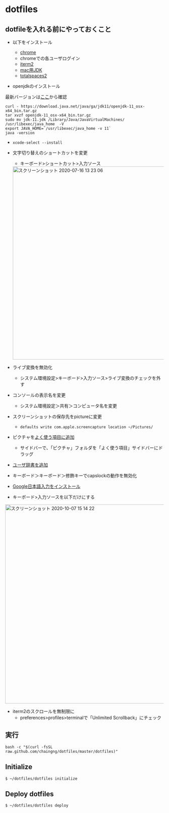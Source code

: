 # dotfiles

## dotfileを入れる前にやっておくこと
- 以下をインストール
  - [chrome](https://support.google.com/chrome/answer/95346?co=GENIE.Platform%3DDesktop&hl=ja)
  - chromeでの各ユーザログイン
  - [iterm2](https://www.iterm2.com/)
  - [mac用JDK](https://www.oracle.com/technetwork/java/javase/downloads/index.html)
  - [totalspaces2](https://totalspaces.binaryage.com/)

- openjdkのインストール

最新バージョンは[ここ](http://jdk.java.net/)から確認

```
curl - https://download.java.net/java/ga/jdk11/openjdk-11_osx-x64_bin.tar.gz
tar xvzf openjdk-11_osx-x64_bin.tar.gz
sudo mv jdk-11.jdk /Library/Java/JavaVirtualMachines/
/usr/libexec/java_home  -V
export JAVA_HOME=`/usr/libexec/java_home -v 11`
java -version
```

- `xcode-select --install`
- 文字切り替えのショートカットを変更
  - キーボード>ショートカット>入力ソース
  
  <img width="612" alt="スクリーンショット 2020-07-16 13 23 06" src="https://user-images.githubusercontent.com/3523368/87626535-8713c480-c767-11ea-9c19-c246b2e325b2.png">

  
- ライブ変換を無効化
  - システム環境設定>キーボード>入力ソース>ライブ変換のチェックを外す
- コンソールの表示名を変更
  - システム環境設定＞共有＞コンピュータ名を変更
- スクリーンショットの保存先をpictureに変更
  - `defaults write com.apple.screencapture location ~/Pictures/`
- ピクチャを[よく使う項目に追加](https://pc-karuma.net/mac-finder-sidebar-favorites-folder-add/)
  - サイドバーで、「ピクチャ」フォルダを「よく使う項目」サイドバーにドラッグ
- [ユーザ辞書を追加](https://pc-karuma.net/mac-user-dictionary/)
- キーボード＞キーボード＞修飾キーでcapslockの動作を無効化
- [Google日本語入力をインストール](https://www.google.co.jp/ime/)
- キーボード>入力ソースを以下だけにする
<img width="631" alt="スクリーンショット 2020-10-07 15 14 22" src="https://user-images.githubusercontent.com/3523368/95294340-0c62cd00-08b0-11eb-81f1-a2b09b674183.png">

- iterm2のスクロールを無制限に
  - preferences>profiles>terminalで「Unlimited Scrollback」にチェック

## 実行

```
bash -c "$(curl -fsSL raw.github.com/chaingng/dotfiles/master/dotfiles)"
```

## Initialize

```
$ ~/dotfiles/dotfiles initialize
```

## Deploy dotfiles

```
$ ~/dotfiles/dotfiles deploy
```
